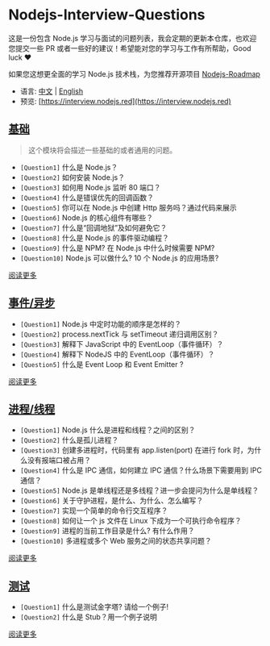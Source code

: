 # Nodejs-Interview-Questions

这是一份包含 Node.js 学习与面试的问题列表，我会定期的更新本仓库，也欢迎您提交一些 PR 或者一些好的建议！希望能对您的学习与工作有所帮助，Good luck ❤️

如果您这想更全面的学习 Node.js 技术栈，为您推荐开源项目 [Nodejs-Roadmap](https://www.nodejs.red)

* 语言: [中文](/zh/) | [English](/)
* 预览: [https://interview.nodejs.red](https://interview.nodejs.red)

## [基础](/zh/common.md)

> 这个模块将会描述一些基础的或者通用的问题。

* ```[Question1]``` 什么是 Node.js？
* ```[Question2]``` 如何安装 Node.js？
* ```[Question3]``` 如何用 Node.js 监听 80 端口？
* ```[Question4]``` 什么是错误优先的回调函数？
* ```[Question5]``` 你可以在 Node.js 中创建 Http 服务吗？通过代码来展示
* ```[Question6]``` Node.js 的核心组件有哪些？
* ```[Question7]``` 什么是“回调地狱”及如何避免它？
* ```[Question8]``` 什么是 Node.js 的事件驱动编程？
* ```[Question9]``` 什么是 NPM? 在 Node.js 中什么时候需要 NPM? 
* ```[Question10]``` Node.js 可以做什么? 10 个 Node.js 的应用场景?

[阅读更多](/zh/common.md)

## [事件/异步](/zh/event-async.md)

* ```[Question1]``` Node.js 中定时功能的顺序是怎样的？
* ```[Question2]``` process.nextTick 与 setTimeout 递归调用区别？
* ```[Question3]``` 解释下 JavaScript 中的 EventLoop（事件循环）？
* ```[Question4]``` 解释下 NodeJS 中的 EventLoop（事件循环）？
* ```[Question5]``` 什么是 Event Loop 和 Event Emitter ?

[阅读更多](/zh/event-async.md)

## [进程/线程](/zh/process-threads.md)

* ```[Question1]``` Node.js 什么是进程和线程？之间的区别？
* ```[Question2]``` 什么是孤儿进程？
* ```[Question3]``` 创建多进程时，代码里有 app.listen(port) 在进行 fork 时，为什么没有报端口被占用？
* ```[Question4]``` 什么是 IPC 通信，如何建立 IPC 通信？什么场景下需要用到 IPC 通信？
* ```[Question5]``` Node.js 是单线程还是多线程？进一步会提问为什么是单线程？
* ```[Question6]``` 关于守护进程，是什么、为什么、怎么编写？
* ```[Question7]``` 实现一个简单的命令行交互程序？
* ```[Question8]``` 如何让一个 js 文件在 Linux 下成为一个可执行命令程序？
* ```[Question9]``` 进程的当前工作目录是什么? 有什么作用？
* ```[Question10]``` 多进程或多个 Web 服务之间的状态共享问题？

[阅读更多](/zh/process-threads.md)

## [测试](/zh/test.md)

* ```[Question1]``` 什么是测试金字塔? 请给一个例子!
* ```[Question2]``` 什么是 Stub？用一个例子说明

[阅读更多](/zh/test.md)